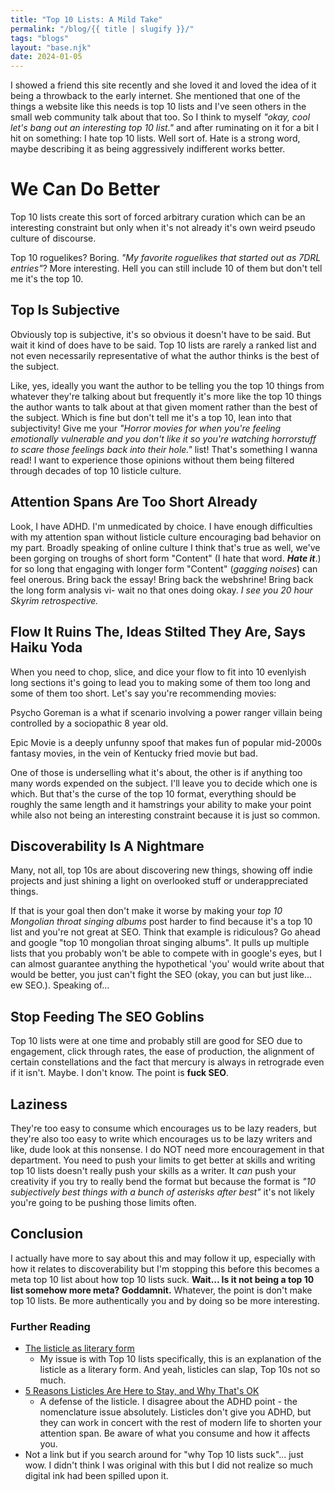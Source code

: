 ```yaml
---
title: "Top 10 Lists: A Mild Take"
permalink: "/blog/{{ title | slugify }}/"
tags: "blogs"
layout: "base.njk"
date: 2024-01-05
---
```


I showed a friend this site recently and she loved it and loved the idea of it being a throwback to the early internet. <!-- excerpt -->She mentioned that one of the things a website like this needs is top 10 lists and I've seen others in the small web community talk about that too. So I think to myself *"okay, cool let's bang out an interesting top 10 list."* and after ruminating on it for a bit I hit on something: I hate top 10 lists. Well sort of. Hate is a strong word, maybe describing it as being aggressively indifferent works better.

# We Can Do Better 

Top 10 lists create this sort of forced arbitrary curation which can be an interesting constraint but only when it's not already it's own weird pseudo culture of discourse.

Top 10 roguelikes? Boring. *"My favorite roguelikes that started out as 7DRL entries"*? More interesting. Hell you can still include 10 of them but don't tell me it's the top 10.

## Top Is Subjective 

Obviously top is subjective, it's so obvious it doesn't have to be said. But wait it kind of does have to be said. Top 10 lists are rarely a ranked list and not even necessarily representative of what the author thinks is the best of the subject.

Like, yes, ideally you want the author to be telling you the top 10 things from whatever they're talking about but frequently it's more like the top 10 things the author wants to talk about at that given moment rather than the best of the subject. Which is fine but don't tell me it's a top 10, lean into that subjectivity! Give me your *"Horror movies for when you're feeling emotionally vulnerable and you don't like it so you're watching horrorstuff to scare those feelings back into their hole."* list! That's something I wanna read! I want to experience those opinions without them being filtered through decades of top 10 listicle culture.

## Attention Spans Are Too Short Already 

Look, I have ADHD. I'm unmedicated by choice. I have enough difficulties with my attention span without listicle culture encouraging bad behavior on my part. Broadly speaking of online culture I think that's true as well, we've been gorging on troughs of short form "Content" (I hate that word. ***Hate it***.) for so long that engaging with longer form "Content" (*gagging noises*) can feel onerous. Bring back the essay! Bring back the webshrine! Bring back the long form analysis vi- wait no that ones doing okay. *I see you 20 hour Skyrim retrospective.*

## Flow It Ruins The, Ideas Stilted They Are, Says Haiku Yoda 

When you need to chop, slice, and dice your flow to fit into 10 evenlyish long sections it's going to lead you to making some of them too long and some of them too short. Let's say you're recommending movies:

Psycho Goreman is a what if scenario involving a power ranger villain being controlled by a sociopathic 8 year old.

Epic Movie is a deeply unfunny spoof that makes fun of popular mid-2000s fantasy movies, in the vein of Kentucky fried movie but bad.

One of those is underselling what it's about, the other is if anything too many words expended on the subject. I'll leave you to decide which one is which. But that's the curse of the top 10 format, everything should be roughly the same length and it hamstrings your ability to make your point while also not being an interesting constraint because it is just so common.

## Discoverability Is A Nightmare 

Many, not all, top 10s are about discovering new things, showing off indie projects and just shining a light on overlooked stuff or underappreciated things.

If that is your goal then don't make it worse by making your *top 10 Mongolian throat singing albums* post harder to find because it's a top 10 list and you're not great at SEO. Think that example is ridiculous? Go ahead and google "top 10 mongolian throat singing albums". It pulls up multiple lists that you probably won't be able to compete with in google's eyes, but I can almost guarantee anything the hypothetical 'you' would write about that would be better, you just can't fight the SEO (okay, you can but just like... ew SEO.). Speaking of...

## Stop Feeding The SEO Goblins 

Top 10 lists were at one time and probably still are good for SEO due to engagement, click through rates, the ease of production, the alignment of certain constellations and the fact that mercury is always in retrograde even if it isn't. Maybe. I don't know. The point is **fuck SEO**.

## Laziness 

They're too easy to consume which encourages us to be lazy readers, but they're also too easy to write which encourages us to be lazy writers and like, dude look at this nonsense. I do NOT need more encouragement in that department. You need to push your limits to get better at skills and writing top 10 lists doesn't really push your skills as a writer. It *can* push your creativity if you try to really bend the format but because the format is *"10 subjectively best things with a bunch of asterisks after best"* it's not likely you're going to be pushing those limits often.

## Conclusion 

I actually have more to say about this and may follow it up, especially with how it relates to discoverability but I'm stopping this before this becomes a meta top 10 list about how top 10 lists suck. **Wait... Is it not being a top 10 list somehow more meta? Goddamnit.** Whatever, the point is don't make top 10 lists. Be more authentically you and by doing so be more interesting.

### Further Reading

- [The listicle as literary form](https://mag.uchicago.edu/arts-humanities/listicle-literary-form)
    - My issue is with Top 10 lists specifically, this is an explanation of the listicle as a literary form. And yeah, listicles can slap, Top 10s not so much.
- [5 Reasons Listicles Are Here to Stay, and Why That's OK](https://www.wired.com/2014/01/defense-listicle-list-article/)
    - A defense of the listicle. I disagree about the ADHD point - the nomenclature issue absolutely. Listicles don't give you ADHD, but they can work in concert with the rest of modern life to shorten your attention span. Be aware of what you consume and how it affects you.
- Not a link but if you search around for "why Top 10 lists suck"... just wow. I didn't think I was original with this but I did not realize so much digital ink had been spilled upon it.